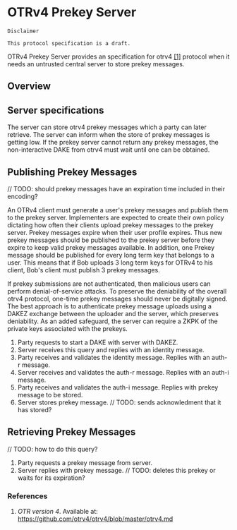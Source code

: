 # OTRv4 Prekey Server

```
Disclaimer

This protocol specification is a draft.
```

OTRv4 Prekey Server provides an specification for otrv4 [\[1\]](#references)
protocol when it needs an untrusted central server to store prekey messages.

## Overview

## Server specifications

The server can store otrv4 prekey messages which a party can later retrieve.
The server can inform when the store of prekey messages is getting low. If the
prekey server cannot return any prekey messages, the non-interactive DAKE from
otrv4 must wait until one can be obtained.

## Publishing Prekey Messages

// TODO: should prekey messages have an expiration time included in their
encoding?

An OTRv4 client must generate a user's prekey messages and publish them to the prekey server. Implementers are expected to create their own policy dictating how often their clients upload prekey messages to the prekey server. Prekey messages expire when their user profile expires. Thus new prekey messages should be published to the prekey server before they expire to keep valid prekey messages available. In addition, one Prekey message should be published for every long term key that belongs to a user. This means that if Bob uploads 3 long term keys for OTRv4 to his client, Bob's client must publish 3 prekey messages.

If prekey submissions are not authenticated, then malicious users can perform
denial-of-service attacks. To preserve the deniability of the overall otrv4
protocol, one-time prekey messages should never be digitally signed. The best
approach is to authenticate prekey message uploads using a DAKEZ exchange
between the uploader and the server, which preserves deniability. As an added
safeguard, the server can require a ZKPK of the private keys associated with
the prekeys.

1. Party requests to start a DAKE with server with DAKEZ.
2. Server receives this query and replies with an identity message.
3. Party receives and validates the identity message. Replies with an auth-r
   message.
4. Server receives and validates the auth-r message. Replies with an auth-i
   message.
5. Party receives and validates the auth-i message. Replies with prekey message
   to be stored.
6. Server stores prekey message. // TODO: sends acknowledment that it has
   stored?

## Retrieving Prekey Messages

// TODO: how to do this query?

1. Party requests a prekey message from server.
2. Server replies with prekey message. // TODO: deletes this prekey or waits
   for its expiration?

### References

1. *OTR version 4*. Available at:
   https://github.com/otrv4/otrv4/blob/master/otrv4.md